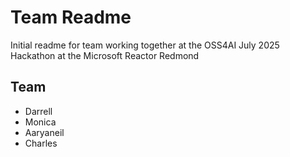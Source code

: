 # Team Readme

Initial readme for team working together at the OSS4AI July 2025 Hackathon at the Microsoft Reactor Redmond

## Team

* Darrell
* Monica
* Aaryaneil
* Charles

